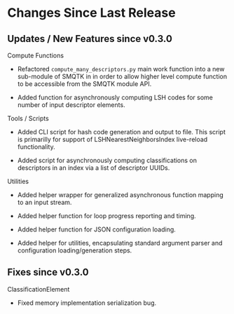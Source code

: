 Changes Since Last Release
==========================


Updates / New Features since v0.3.0
-----------------------------------

Compute Functions

  * Refactored ``compute_many_descriptors.py`` main work function into a new
    sub-module of SMQTK in in order to allow higher level compute function to
    be accessible from the SMQTK module API.

  * Added function for asynchronously computing LSH codes for some number of
    input descriptor elements.

Tools / Scripts

  * Added CLI script for hash code generation and output to file. This script
    is primarilly for support of LSHNearestNeighborsIndex live-reload
    functionality.

  * Added script for asynchronously computing classifications on descriptors
    in an index via a list of descriptor UUIDs.

Utilities

  * Added helper wrapper for generalized asynchronous function mapping to an
    input stream.

  * Added helper function for loop progress reporting and timing.

  * Added helper function for JSON configuration loading.

  * Added helper for utilities, encapsulating standard argument parser and
    configuration loading/generation steps.


Fixes since v0.3.0
------------------

ClassificationElement

  * Fixed memory implementation serialization bug.
